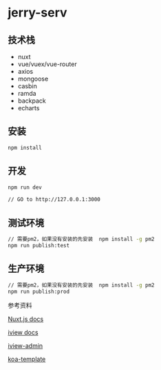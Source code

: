 # jerry-serv

## 技术栈

* nuxt
* vue/vuex/vue-router
* axios
* mongoose
* casbin
* ramda
* backpack
* echarts

## 安装
```bash
npm install
```

## 开发
```bash
npm run dev

// GO to http://127.0.0.1:3000
```

## 测试环境
```bash
// 需要pm2，如果没有安装的先安装  npm install -g pm2
npm run publish:test
```

## 生产环境
```bash
// 需要pm2，如果没有安装的先安装  npm install -g pm2
npm run publish:prod
```

参考资料

[Nuxt.js docs](https://github.com/nuxt/nuxt.js)

[iview docs](https://www.iviewui.com/docs/guide/install)

[iview-admin](https://github.com/iview/iview-admin)

[koa-template](https://github.com/nuxt-community/koa-template)
